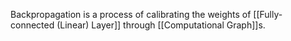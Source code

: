 Backpropagation is a process of calibrating the weights of  [[Fully-connected (Linear) Layer]] through [[Computational Graph]]s.
